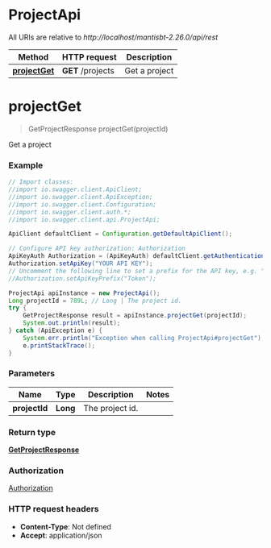 # ProjectApi

All URIs are relative to *http://localhost/mantisbt-2.26.0/api/rest*

Method | HTTP request | Description
------------- | ------------- | -------------
[**projectGet**](ProjectApi.md#projectGet) | **GET** /projects | Get a project


<a name="projectGet"></a>
# **projectGet**
> GetProjectResponse projectGet(projectId)

Get a project

### Example
```java
// Import classes:
//import io.swagger.client.ApiClient;
//import io.swagger.client.ApiException;
//import io.swagger.client.Configuration;
//import io.swagger.client.auth.*;
//import io.swagger.client.api.ProjectApi;

ApiClient defaultClient = Configuration.getDefaultApiClient();

// Configure API key authorization: Authorization
ApiKeyAuth Authorization = (ApiKeyAuth) defaultClient.getAuthentication("Authorization");
Authorization.setApiKey("YOUR API KEY");
// Uncomment the following line to set a prefix for the API key, e.g. "Token" (defaults to null)
//Authorization.setApiKeyPrefix("Token");

ProjectApi apiInstance = new ProjectApi();
Long projectId = 789L; // Long | The project id.
try {
    GetProjectResponse result = apiInstance.projectGet(projectId);
    System.out.println(result);
} catch (ApiException e) {
    System.err.println("Exception when calling ProjectApi#projectGet");
    e.printStackTrace();
}
```

### Parameters

Name | Type | Description  | Notes
------------- | ------------- | ------------- | -------------
 **projectId** | **Long**| The project id. |

### Return type

[**GetProjectResponse**](GetProjectResponse.md)

### Authorization

[Authorization](../README.md#Authorization)

### HTTP request headers

 - **Content-Type**: Not defined
 - **Accept**: application/json

